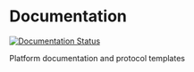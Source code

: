 # Documentation

[![Documentation Status](https://readthedocs.org/projects/meta-gp/badge/?version=latest)](https://meta-gp.readthedocs.io/en/latest/?badge=latest)

Platform documentation and protocol templates
